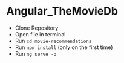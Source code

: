 # Angular_TheMovieDb

- Clone Repository
- Open file in terminal
- Run `cd movie-recommendations`
- Run `npm install` (only on the first time)
- Run `ng serve -o`

